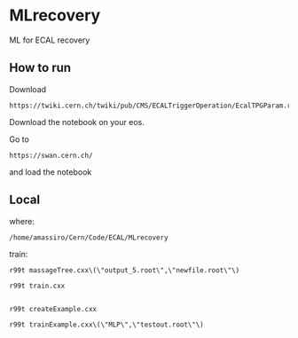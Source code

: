 # MLrecovery

ML for ECAL recovery


How to run
----

Download 

    https://twiki.cern.ch/twiki/pub/CMS/ECALTriggerOperation/EcalTPGParam.root


Download the notebook on your eos.

Go to

    https://swan.cern.ch/
    
and load the notebook




Local
----

where:

    /home/amassiro/Cern/Code/ECAL/MLrecovery

train:

    r99t massageTree.cxx\(\"output_5.root\",\"newfile.root\"\)

    r99t train.cxx
    
    
    r99t createExample.cxx
    
    r99t trainExample.cxx\(\"MLP\",\"testout.root\"\)
    
    
    
    